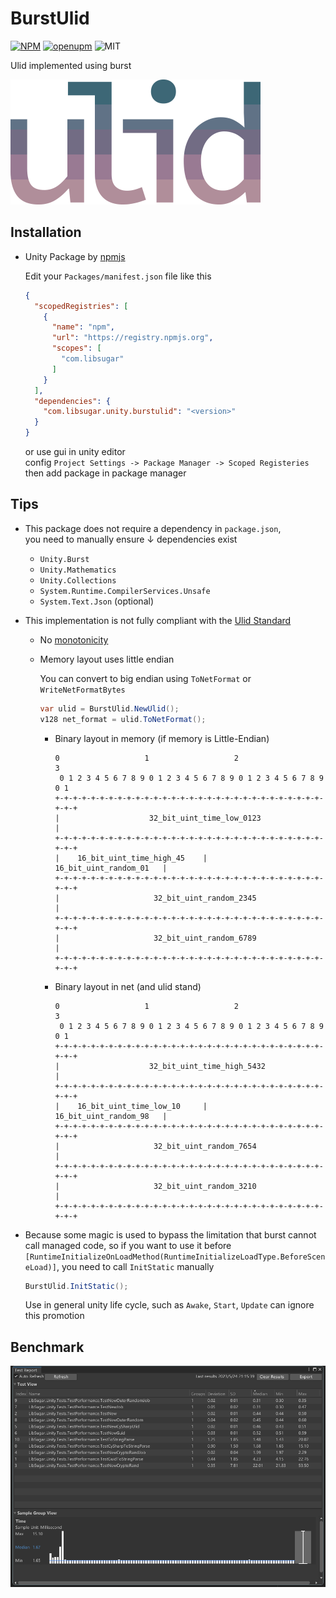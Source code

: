 # BurstUlid

[![NPM](https://img.shields.io/npm/v/com.libsugar.unity.burstulid)](https://www.npmjs.com/package/com.libsugar.unity.burstulid)
[![openupm](https://img.shields.io/npm/v/com.libsugar.unity.burstulid?label=openupm&registry_uri=https://package.openupm.com)](https://openupm.com/packages/com.libsugar.unity.burstulid/)
![MIT](https://img.shields.io/github/license/libsugar/BurstUlid)

Ulid implemented using burst

![ulid](https://raw.githubusercontent.com/libsugar/BurstUlid/main/ulid-logo.png)

## Installation

- Unity Package by [npmjs](https://www.npmjs.com/package/com.libsugar.unity.burstulid)

  Edit your `Packages/manifest.json` file like this

  ```json
  {
    "scopedRegistries": [
      {
        "name": "npm",
        "url": "https://registry.npmjs.org",
        "scopes": [
          "com.libsugar"
        ]
      }
    ],
    "dependencies": {
      "com.libsugar.unity.burstulid": "<version>"
    }
  }
  ```

  or use gui in unity editor  
  config `Project Settings -> Package Manager -> Scoped Registeries`  
  then add package in package manager  

## Tips

- This package does not require a dependency in `package.json`,  
  you need to manually ensure ↓ dependencies exist

  - `Unity.Burst`
  - `Unity.Mathematics`
  - `Unity.Collections`
  - `System.Runtime.CompilerServices.Unsafe`
  - `System.Text.Json` (optional)

- This implementation is not fully compliant with the [Ulid Standard](https://github.com/ulid/spec)

  - No [monotonicity](https://github.com/ulid/spec#monotonicity)
  - Memory layout uses little endian

    You can convert to big endian using `ToNetFormat` or `WriteNetFormatBytes`

    ```cs
    var ulid = BurstUlid.NewUlid();
    v128 net_format = ulid.ToNetFormat();
    ```

    - Binary layout in memory (if memory is Little-Endian)

      ```
      0                   1                   2                   3
       0 1 2 3 4 5 6 7 8 9 0 1 2 3 4 5 6 7 8 9 0 1 2 3 4 5 6 7 8 9 0 1
      +-+-+-+-+-+-+-+-+-+-+-+-+-+-+-+-+-+-+-+-+-+-+-+-+-+-+-+-+-+-+-+-+
      |                    32_bit_uint_time_low_0123                  |
      +-+-+-+-+-+-+-+-+-+-+-+-+-+-+-+-+-+-+-+-+-+-+-+-+-+-+-+-+-+-+-+-+
      |    16_bit_uint_time_high_45    |      16_bit_uint_random_01   |
      +-+-+-+-+-+-+-+-+-+-+-+-+-+-+-+-+-+-+-+-+-+-+-+-+-+-+-+-+-+-+-+-+
      |                     32_bit_uint_random_2345                   |
      +-+-+-+-+-+-+-+-+-+-+-+-+-+-+-+-+-+-+-+-+-+-+-+-+-+-+-+-+-+-+-+-+
      |                     32_bit_uint_random_6789                   |
      +-+-+-+-+-+-+-+-+-+-+-+-+-+-+-+-+-+-+-+-+-+-+-+-+-+-+-+-+-+-+-+-+
      ```

    - Binary layout in net (and ulid stand)

      ```
      0                   1                   2                   3
       0 1 2 3 4 5 6 7 8 9 0 1 2 3 4 5 6 7 8 9 0 1 2 3 4 5 6 7 8 9 0 1
      +-+-+-+-+-+-+-+-+-+-+-+-+-+-+-+-+-+-+-+-+-+-+-+-+-+-+-+-+-+-+-+-+
      |                    32_bit_uint_time_high_5432                 |
      +-+-+-+-+-+-+-+-+-+-+-+-+-+-+-+-+-+-+-+-+-+-+-+-+-+-+-+-+-+-+-+-+
      |    16_bit_uint_time_low_10     |      16_bit_uint_random_98   |
      +-+-+-+-+-+-+-+-+-+-+-+-+-+-+-+-+-+-+-+-+-+-+-+-+-+-+-+-+-+-+-+-+
      |                     32_bit_uint_random_7654                   |
      +-+-+-+-+-+-+-+-+-+-+-+-+-+-+-+-+-+-+-+-+-+-+-+-+-+-+-+-+-+-+-+-+
      |                     32_bit_uint_random_3210                   |
      +-+-+-+-+-+-+-+-+-+-+-+-+-+-+-+-+-+-+-+-+-+-+-+-+-+-+-+-+-+-+-+-+
      ```

- Because some magic is used to bypass the limitation that burst cannot call managed code, so if you want to use it before `[RuntimeInitializeOnLoadMethod(RuntimeInitializeLoadType.BeforeSceneLoad)]`, you need to call `InitStatic` manually

  ```csharp
  BurstUlid.InitStatic();
  ```

  Use in general unity life cycle, such as `Awake`, `Start`, `Update` can ignore this promotion

## Benchmark

![benchmark](https://raw.githubusercontent.com/libsugar/BurstUlid/main/benchmark.png)
